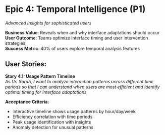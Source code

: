 # Epic 4: Temporal Intelligence (P1)

_Advanced insights for sophisticated users_

**Business Value**: Reveals when and why interface adaptations should occur  
**User Outcome**: Teams optimize interface timing and user intervention strategies  
**Success Metric**: 40% of users explore temporal analysis features

## User Stories:

**Story 4.1: Usage Pattern Timeline**  
_As Dr. Sarah, I want to analyze interaction patterns across different time periods so that I can understand when users are most efficient and identify optimal timing for interface adaptations._

**Acceptance Criteria**:

- Interactive timeline shows usage patterns by hour/day/week
- Efficiency correlation with time periods
- Peak usage identification with insights
- Anomaly detection for unusual patterns
